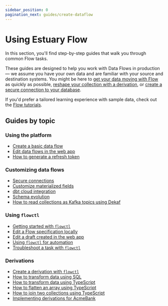 ```yaml
---
sidebar_position: 0
pagination_next: guides/create-dataflow
---
```


# Using Estuary Flow

In this section, you'll find step-by-step guides that walk you through common Flow tasks.

These guides are designed to help you work with Data Flows in production — we assume you have your own data and are familiar with your source and destination systems. You might be here to [get your data moving with Flow](/guides/create-dataflow) as quickly as possible, [reshape your collection with a derivation](/guides/flowctl/create-derivation), or [create a secure connection to your database](/guides/connect-network).

If you'd prefer a tailored learning experience with sample data, check out the [Flow tutorials](/getting-started/tutorials/).

## Guides by topic

### Using the platform

* [Create a basic data flow](/guides/create-dataflow)
* [Edit data flows in the web app](/guides/edit-data-flows)
* [How to generate a refresh token](/guides/how_to_generate_refresh_token)

### Customizing data flows

* [Secure connections](/guides/connect-network)
* [Customize materialized fields](/guides/customize-materialization-fields)
* [dbt cloud integration](/guides/dbt-integration)
* [Schema evolution](/guides/schema-evolution)
* [How to read collections as Kafka topics using Dekaf](/guides/dekaf_reading_collections_from_kafka)

### Using `flowctl`

* [Getting started with `flowctl`](/guides/get-started-with-flowctl)
* [Edit a Flow specification locally](/guides/flowctl/edit-specification-locally)
* [Edit a draft created in the web app](/guides/flowctl/edit-draft-from-webapp)
* [Using `flowctl` for automation](/guides/flowctl/ci-cd)
* [Troubleshoot a task with `flowctl`](/guides/flowctl/troubleshoot-task)

### Derivations

* [Create a derivation with `flowctl`](/guides/flowctl/create-derivation)
* [How to transform data using SQL](/guides/derivation_tutorial_sql)
* [How to transform data using TypeScript](/guides/transform_data_using_typescript)
* [How to flatten an array using TypeScript](/guides/flatten-array)
* [How to join two collections using TypeScript](/guides/howto_join_two_collections_typescript)
* [Implementing derivations for AcmeBank](/getting-started/tutorials/derivations_acmebank)
